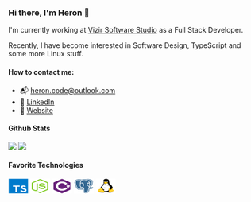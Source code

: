 ### Hi there, I'm Heron 👋

I'm currently working at [Vizir Software Studio](https://vizir.com.br) as a Full Stack Developer.

Recently, I have become interested in Software Design, TypeScript and some more Linux stuff.


#### How to contact me:

- 📬 [heron.code@outlook.com](mailto:heron.code@outlook.com)
- 🤝 [LinkedIn](https://www.linkedin.com/in/heronsilva)
- 🧭 [Website](https://heronsilva.github.io)


#### Github Stats

<div>
    <img height="180em"
        src="https://github-readme-stats.vercel.app/api?username=heronsilva&show_icons=true&theme=gradient&include_all_commits=true&count_private=true" />
    <img height="180em"
        src="https://github-readme-stats.vercel.app/api/top-langs/?username=heronsilva&layout=compact&langs_count=7&theme=gradient" />
</div>


#### Favorite Technologies

<div>
    <img align="center"
        alt="Typescript"
        title="Typescript"
        height="30"
        width="40"
        src="https://raw.githubusercontent.com/devicons/devicon/master/icons/typescript/typescript-plain.svg" />
    <img align="center"
        alt="Node.JS"
        title="Node.JS"
        height="30"
        width="40"
        src="https://raw.githubusercontent.com/devicons/devicon/master/icons/nodejs/nodejs-plain.svg" />
    <img align="center"
        alt="C#"
        title="C#"
        height="30"
        width="40"
        src="https://raw.githubusercontent.com/devicons/devicon/master/icons/csharp/csharp-plain.svg" />
    <img align="center"
        alt="Postgres"
        title="Postgres"
        height="30"
        width="40"
        src="https://raw.githubusercontent.com/devicons/devicon/master/icons/postgresql/postgresql-plain.svg" />
    <img align="center"
        alt="Linux"
        title="Linux"
        height="30"
        width="40"
        src="https://raw.githubusercontent.com/devicons/devicon/master/icons/linux/linux-original.svg" />
</div>

